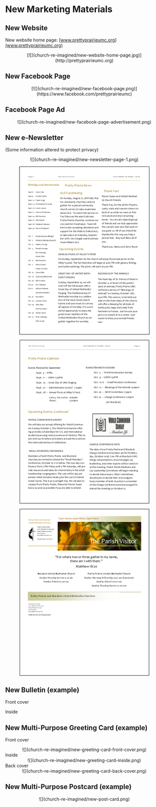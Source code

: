 # New Marketing Materials

## New Website
 
New website home page: [www.prettyprairieumc.org](www.prettyprairieumc.org)
<center>
[![](church-re-imagined/new-website-home-page.jpg)](http://prettyprairieumc.org)
</center>

## New Facebook Page

<center>
[![](church-re-imagined/new-facebook-page.png)](https://www.facebook.com/prettyprairieumc)
</center>

## Facebook Page Ad

<center>
![](church-re-imagined/new-facebook-page-advertisement.png)
</center>

## New e-Newsletter
(Some information altered to protect privacy) 
<center>
![](church-re-imagined/new-newsletter-page-1.png)

![](church-re-imagined/new-newsletter-page-2.png)

![](church-re-imagined/new-newsletter-page-3.png)

![](church-re-imagined/new-newsletter-page-4.png)
</center>

## New Bulletin (example)

Front cover

Inside

## New Multi-Purpose Greeting Card (example)

Front cover<br>
<center>
![](church-re-imagined/new-greeting-card-front-cover.png)
</center>
Inside<br>
<center>
![](church-re-imagined/new-greeting-card-inside.png)
</center>
Back cover<br>
<center>
![](church-re-imagined/new-greeting-card-back-cover.png)
</center>

## New Multi-Purpose Postcard (example)

<center>
![](church-re-imagined/new-post-card.png)
</center>



